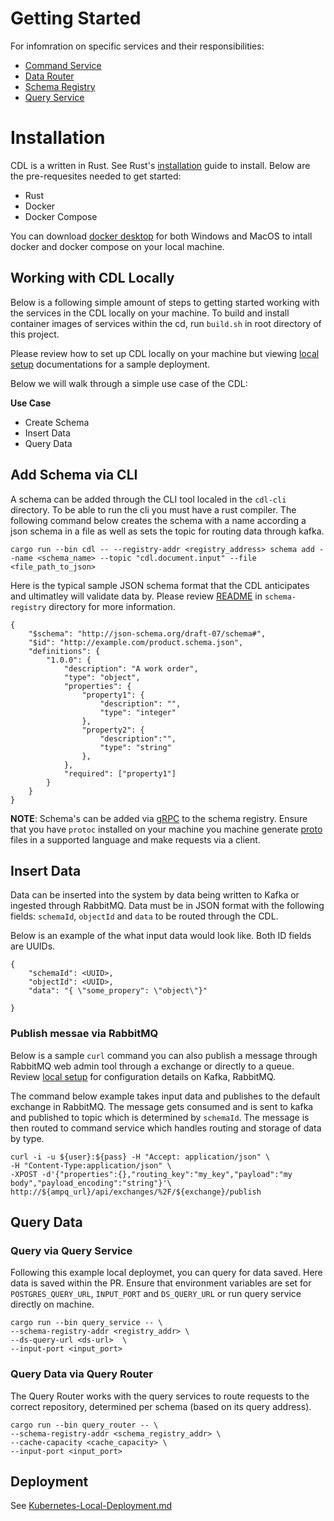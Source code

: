 # Getting Started

For infomration on specific services and their responsibilities:

- [Command Service][command-service]
- [Data Router][data-router]
- [Schema Registry][schema-registry]
- [Query Service][query-service]

# Installation

CDL is a written in Rust. See Rust's [installation][installation] guide to install. Below are the pre-requesites needed to get started: 

- Rust
- Docker
- Docker Compose

You can download [docker desktop][docker-desktop] for both Windows and MacOS to intall docker and docker compose on your local machine.

## Working with CDL Locally

Below is a following simple amount of steps to getting started working with the services in the CDL locally on your machine. To build and install container images of services within the cd, run `build.sh` in root directory of this project.

Please review how to set up CDL locally on your machine but viewing [local setup][local-setup] documentations for a sample deployment. 

Below we will walk through a simple use case of the CDL:

**Use Case**
- Create Schema
- Insert Data
- Query Data

## Add Schema via CLI
A schema can be added through the CLI tool localed in the `cdl-cli` directory. To be able to run the cli you must have a rust compiler. The following command below creates the schema with a name according a json schema in a file as well as sets the topic for routing data through kafka. 

```
cargo run --bin cdl -- --registry-addr <registry_address> schema add --name <schema_name> --topic "cdl.document.input" --file <file_path_to_json>
```

Here is the typical sample JSON schema format that the CDL anticipates and ultimatley will validate data by. Please review [README][schema-registry] in `schema-registry` directory for more information.

```
{
	"$schema": "http://json-schema.org/draft-07/schema#",
    "$id": "http://example.com/product.schema.json",
	"definitions": {
		"1.0.0": {
            "description": "A work order",
            "type": "object",
            "properties": {
                "property1": {
                    "description": "",
                    "type": "integer"
                },
                "property2": {
                    "description":"",
                    "type": "string" 
                },
            },
            "required": ["property1"]
        }
    }
}
```

**NOTE**: Schema's can be added via [gRPC][grpc] to the schema registry. Ensure that you have `protoc` installed on your machine you machine generate [proto](./schema-registry/proto) files in a supported language and make requests via a client.


## Insert Data

Data can be inserted into the system by data being written to Kafka or ingested through RabbitMQ. Data must be in JSON format with the following fields: `schemaId`, `objectId` and `data` to be routed through the CDL.

Below is an example of the what input data would look like. Both ID fields are UUIDs.
```
{
    "schemaId": <UUID>,
    "objectId": <UUID>,
    "data": "{ \"some_propery": \"object\"}"

}
```

### Publish messae via RabbitMQ
Below is a sample `curl` command you can also publish a message through RabbitMQ web admin tool through a exchange or directly to a queue. Review [local setup][local-setup] for configuration details on Kafka, RabbitMQ.

The command below example takes input data and publishes to the default exchange in RabbitMQ. The message gets consumed and is sent to kafka and published to topic which is determined by `schemaId`.  The message is then routed to command service which handles routing and storage of data by type. 

```
curl -i -u ${user}:${pass} -H "Accept: application/json" \
-H "Content-Type:application/json" \
-XPOST -d'{"properties":{},"routing_key":"my_key","payload":"my body","payload_encoding":"string"}'\
http://${ampq_url}/api/exchanges/%2F/${exchange}/publish
```


## Query Data 

### Query via Query Service
Following this example local deploymet, you can query for data saved. Here data is saved within the PR. Ensure that environment variables are set for `POSTGRES_QUERY_URL`, `INPUT_PORT` and `DS_QUERY_URL` or run query service directly on machine.

```
cargo run --bin query_service -- \
--schema-registry-addr <registry_addr> \
--ds-query-url <ds-url>  \
--input-port <input_port>
```


### Query Data via Query Router
The Query Router works with the query services to route requests to the correct repository, determined per schema (based on its query address).

```
cargo run --bin query_router -- \
--schema-registry-addr <schema_registry_addr> \
--cache-capacity <cache_capacity> \
--input-port <input_port>
```


## Deployment

See [Kubernetes-Local-Deployment.md][deployment]


[installation]: https://www.rust-lang.org/tools/install
[deployment]: ./K8s-Local-Deployment.md
[docker-desktop]: https://docs.docker.com/desktop/
[local-setup]: ../examples/deploy/SETUP.md
[grpc]: https://grpc.io/docs/what-is-grpc/introduction/
[command-service]: ./Command-Service.md
[schema-registry]: ../schema-registry/README.md
[query-service]: ./Query-Service.md
[data-router]: ./Data-Router.md
